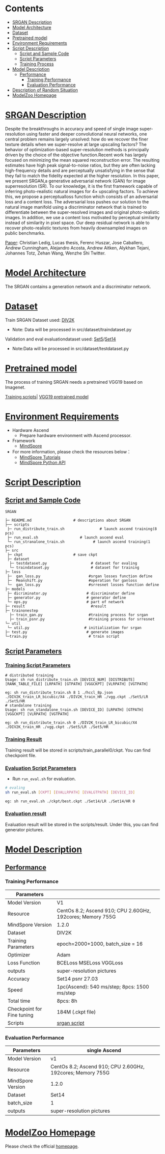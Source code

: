 # Contents

- [SRGAN Description](#SRGAN-description)
- [Model Architecture](#model-architecture)
- [Dataset](#dataset)
- [Pretrained model](#pretrained-model)
- [Environment Requirements](#environment-requirements)
- [Script Description](#script-description)
    - [Script and Sample Code](#script-and-sample-code)
    - [Script Parameters](#script-parameters)
    - [Training Process](#training-process)
- [Model Description](#model-description)
    - [Performance](#performance)
        - [Training Performance](#training-performance)  
        - [Evaluation Performance](#evaluation-performance)
- [Description of Random Situation](#description-of-random-situation)
- [ModelZoo Homepage](#modelzoo-homepage)

# [SRGAN Description](#contents)

Despite the breakthroughs in accuracy and speed of single image super-resolution using faster and deeper convolutional neural networks, one central problem remains largely unsolved: how do we recover the finer texture details when we super-resolve at large upscaling factors? The behavior of optimization-based super-resolution methods is principally driven by the choice of the objective function.Recent work has largely focused on minimizing the mean squared reconstruction error. The resulting estimates have high peak signal-to-noise ratios, but they are often lacking high-frequency details and are perceptually unsatisfying in the sense that they fail to match the fidelity expected at the higher resolution. In this paper, we present SRGAN,a generative adversarial network (GAN) for image superresolution (SR). To our knowledge, it is the first framework capable of inferring photo-realistic natural images for 4× upscaling factors. To achieve this, we propose a perceptualloss function which consists of an adversarial loss and a content loss. The adversarial loss pushes our solution to the natural image manifold using a discriminator network that is trained to differentiate between the super-resolved images and original photo-realistic images. In addition, we use a content loss motivated by perceptual similarity instead of similarity in pixel space. Our deep residual network is able to recover photo-realistic textures from heavily downsampled images on public benchmarks.

[Paper](https://arxiv.org/pdf/1609.04802.pdf): Christian Ledig, Lucas thesis, Ferenc Huszar, Jose Caballero, Andrew Cunningham, Alejandro Acosta, Andrew Aitken, Alykhan Tejani, Johannes Totz, Zehan Wang, Wenzhe Shi
Twitter.

# [Model Architecture](#contents)

The SRGAN contains a generation network and a discriminator network.

# [Dataset](#contents)

Train SRGAN Dataset used: [DIV2K](https://data.vision.ee.ethz.ch/cvl/DIV2K/)

- Note: Data will be processed in src/dataset/traindataset.py

Validation and eval evaluationdataset used: [Set5](http://people.rennes.inria.fr/Aline.Roumy/results/SR_BMVC12.html)/[Set14](https://sites.google.com/site/romanzeyde/research-interests)

- Note:Data will be processed in src/dataset/testdataset.py

# [Pretrained model](#contents)

The process of training SRGAN needs a pretrained VGG19 based on Imagenet.

[Training scripts](<https://gitee.com/mindspore/mindspore/tree/master/model_zoo/official/cv/vgg16>)|
[VGG19 pretrained model](<https://download.mindspore.cn/model_zoo/>)

# [Environment Requirements](#contents)

- Hardware Ascend
    - Prepare hardware environment with Ascend processor.
- Framework
    - [MindSpore](https://www.mindspore.cn/install/en)
- For more information, please check the resources below：
    - [MindSpore Tutorials](https://www.mindspore.cn/tutorials/en/master/index.html)
    - [MindSpore Python API](https://www.mindspore.cn/docs/api/en/master/index.html)

# [Script Description](#contents)

## [Script and Sample Code](#contents)

```shell
SRGAN

├─ README.md                   # descriptions about SRGAN
├── scripts  
 ├─ run_distribute_train.sh                # launch ascend training(8 pcs)
 ├─ run_eval.sh                   # launch ascend eval
 └─ run_stranalone_train.sh             # launch ascend training(1 pcs)
├─ src  
 ├─ ckpt                       # save ckpt  
 ├─ dataset
  ├─ testdataset.py                    # dataset for evaling  
  └─ traindataset.py                   # dataset for training
├─ loss
 ├─  gan_loss.py                      #srgan losses function define
 ├─  Meanshift.py                     #operation for ganloss
 └─  gan_loss.py                      #srresnet losses function define
├─ models
 ├─ dicriminator.py                  # discriminator define  
 ├─ generator.py                     # generator define  
 └─ ops.py                           # part of network  
├─ result                              #result
├─ trainonestep
  ├─ train_gan.py                     #training process for srgan
  ├─ train_psnr.py                    #training process for srresnet
└─ util
 └─ util.py                         # initialization for srgan
├─ test.py                           # generate images
└─train.py                            # train script
```

## [Script Parameters](#contents)

### [Training Script Parameters](#contents)

```shell
# distributed training
Usage: sh run_distribute_train.sh [DEVICE_NUM] [DISTRIBUTE] [RANK_TABLE_FILE] [LRPATH] [GTPATH] [VGGCKPT] [VLRPATH] [VGTPATH]

eg: sh run_distribute_train.sh 8 1 ./hccl_8p.json ./DIV2K_train_LR_bicubic/X4 ./DIV2K_train_HR ./vgg.ckpt ./Set5/LR ./Set5/HR
# standalone training
Usage: sh run_standalone_train.sh [DEVICE_ID] [LRPATH] [GTPATH] [VGGCKPT] [VLRPATH] [VGTPATH]

eg: sh run_distribute_train.sh 0 ./DIV2K_train_LR_bicubic/X4 ./DIV2K_train_HR ./vgg.ckpt ./Set5/LR ./Set5/HR
```

### [Training Result](#content)

Training result will be stored in scripts/train_parallel0/ckpt. You can find checkpoint file.

### [Evaluation Script Parameters](#content)

- Run `run_eval.sh` for evaluation.

```bash
# evaling
sh run_eval.sh [CKPT] [EVALLRPATH] [EVALGTPATH] [DEVICE_ID]

eg: sh run_eval.sh ./ckpt/best.ckpt ./Set14/LR ./Set14/HR 0
```

### [Evaluation result](#content)

Evaluation result will be stored in the scripts/result. Under this, you can find generator pictures.

# [Model Description](#contents)

## [Performance](#contents)

### Training Performance

| Parameters                 |                                                             |
| -------------------------- | ----------------------------------------------------------- |
| Model Version              | V1                                                          |
| Resource                   | CentOs 8.2; Ascend 910; CPU 2.60GHz, 192cores; Memory 755G  |
| MindSpore Version          | 1.2.0                                                       |
| Dataset                    | DIV2K                                                       |
| Training Parameters        | epoch=2000+1000,  batch_size = 16                           |
| Optimizer                  | Adam                                                        |
| Loss Function              | BCELoss  MSELoss VGGLoss                                    |
| outputs                    | super-resolution pictures                                   |
| Accuracy                   | Set14 psnr 27.03                                            |
| Speed                      | 1pc(Ascend): 540 ms/step; 8pcs:  1500 ms/step               |
| Total time                 | 8pcs: 8h                                                    |
| Checkpoint for Fine tuning | 184M (.ckpt file)                                           |
| Scripts                    | [srgan script](https://gitee.com/mindspore/mindspore/tree/master/model_zoo/research/cv/SRGAN) |

### Evaluation Performance

| Parameters          | single Ascend                                              |
| ------------------- | -----------------------------------------------------------|
| Model Version       | v1                                                         |
| Resource            | CentOs 8.2; Ascend 910; CPU 2.60GHz, 192cores; Memory 755G |
| MindSpore Version   | 1.2.0                                                      |
| Dataset             | Set14                                                      |
| batch_size          | 1                                                          |
| outputs             | super-resolution pictures                                  |

# [ModelZoo Homepage](#contents)

Please check the official [homepage](https://gitee.com/mindspore/mindspore/tree/master/model_zoo).
